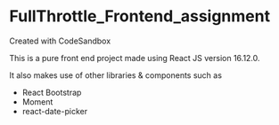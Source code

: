 # FullThrottle_Frontend_assignment

Created with CodeSandbox

This is a pure front end project made using React JS version 16.12.0.

It also makes use of other libraries & components such as

- React Bootstrap
- Moment
- react-date-picker
